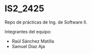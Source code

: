 # IS2_2425
Repo de prácticas de Ing. de Software II.

Integrantes del equipo:
- Raúl Sánchez Matilla
- Samuel Díaz Aja
